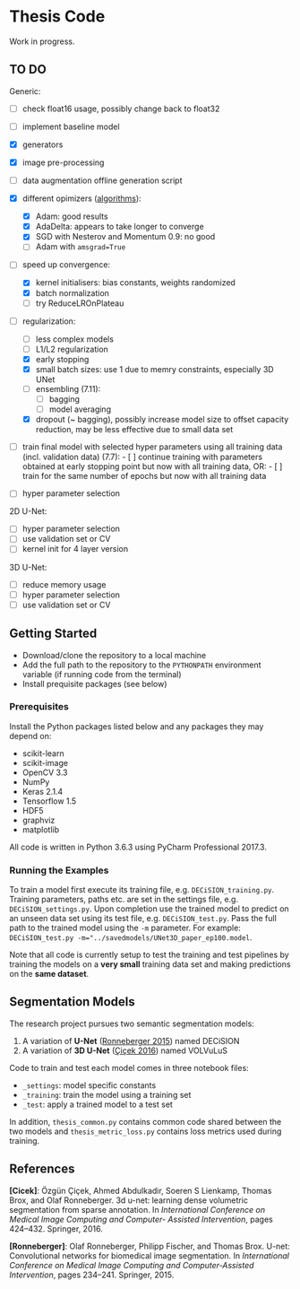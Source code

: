 # Thesis Code
Work in progress.

## TO DO

Generic:

- [ ] check float16 usage, possibly change back to float32
- [ ] implement baseline model
- [x] generators
- [x] image pre-processing
- [ ] data augmentation offline generation script
- [x] different opimizers ([algorithms](https://towardsdatascience.com/types-of-optimization-algorithms-used-in-neural-networks-and-ways-to-optimize-gradient-95ae5d39529f)):
    - [x] Adam: good results
    - [x] AdaDelta: appears to take longer to converge
    - [x] SGD with Nesterov and Momentum 0.9: no good
    - [ ] Adam with `amsgrad=True`
- [ ] speed up convergence:
    - [x] kernel initialisers: bias constants, weights randomized
    - [x] batch normalization
    - [ ] try ReduceLROnPlateau
- [ ] regularization:
    - [ ] less complex models
    - [ ] L1/L2 regularization
    - [x] early stopping
    - [x] small batch sizes: use 1 due to memry constraints, especially 3D UNet
    - [ ] ensembling (7.11):
        - [ ] bagging
        - [ ] model averaging
    - [x] dropout (~ bagging), possibly increase model size to offset capacity reduction, may be less effective due to small data set
- [ ] train final model with selected hyper parameters using all training data (incl. validation data) (7.7):
        - [ ] continue training with parameters obtained at early stopping point but now with all training data, OR:
        - [ ] train for the same number of epochs but now with all training data

- [ ] hyper parameter selection

2D U-Net:
- [ ] hyper parameter selection
- [ ] use validation set or CV
- [ ] kernel init for 4 layer version

3D U-Net:
- [ ] reduce memory usage
- [ ] hyper parameter selection
- [ ] use validation set or CV

## Getting Started
- Download/clone the repository to a local machine
- Add the full path to the repository to the `PYTHONPATH` environment variable (if running code from the terminal)
- Install prequisite packages (see below)

### Prerequisites
Install the Python packages listed below and any packages they may depend on:

- scikit-learn
- scikit-image
- OpenCV 3.3
- NumPy
- Keras 2.1.4
- Tensorflow 1.5
- HDF5
- graphviz
- matplotlib

All code is written in Python 3.6.3 using PyCharm Professional 2017.3.

### Running the Examples
To train a model first execute its training file, e.g. `DECiSION_training.py`. Training parameters, paths etc. are set in the settings file, e.g. `DECiSION_settings.py`. Upon completion use the trained model to predict on an unseen data set using its test file, e.g. `DECiSION_test.py`. Pass the full path to the trained model using the `-m` parameter. For example: `DECiSION_test.py -m="../savedmodels/UNet3D_paper_ep100.model`.

Note that all code is currently setup to test the training and test pipelines by training the models on a **very small** training data set and making predictions on the **same dataset**.

## Segmentation Models
The research project pursues two semantic segmentation models:

1. A variation of **U-Net** ([Ronneberger 2015](#references)) named DECiSION
2. A variation of **3D U-Net** ([Çiçek 2016](#references)) named VOLVuLuS

Code to train and test each model comes in three notebook files:

- `_settings`: model specific constants
- `_training`: train the model using a training set
- `_test`: apply a trained model to a test set

In addition, `thesis_common.py` contains common code shared between the two models and `thesis_metric_loss.py` contains loss metrics used during training.

## References
**[Cicek]**: Özgün Çiçek, Ahmed Abdulkadir, Soeren S Lienkamp, Thomas Brox, and Olaf Ronneberger. 3d u-net: learning dense volumetric segmentation from sparse annotation. In *International Conference on Medical Image Computing and Computer- Assisted Intervention*, pages 424–432. Springer, 2016.

**[Ronneberger]**: Olaf Ronneberger, Philipp Fischer, and Thomas Brox. U-net: Convolutional networks for biomedical image segmentation. In *International Conference on Medical Image Computing and Computer-Assisted Intervention*, pages 234–241. Springer, 2015.

